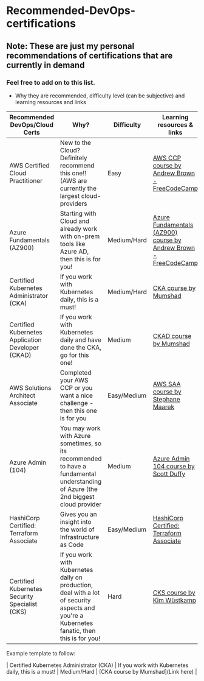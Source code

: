 # Recommended-DevOps-certifications

## Note: These are just my personal recommendations of certifications that are currently in demand

### Feel free to add on to this list. 
- Why they are recommended, difficulty level (can be subjective) and learning resources and links

| Recommended DevOps/Cloud Certs  | Why? | Difficulty | Learning resources & links |
| ------------- | ------------- | ------------- | ------------- |
| AWS Certified Cloud Practitioner | New to the Cloud? Definitely recommend this one!! (AWS are currently the largest cloud-providers | Easy | [AWS CCP course by Andrew Brown - FreeCodeCamp](https://www.youtube.com/watch?v=3hLmDS179YE) |
| Azure Fundamentals (AZ900) | Starting with Cloud and already work with on-prem tools like Azure AD, then this is for you!  | Medium/Hard | [Azure Fundamentals (AZ900) course by Andrew Brown - FreeCodeCamp](https://www.youtube.com/watch?v=NKEFWyqJ5XA) |
| Certified Kubernetes Administrator (CKA) | If you work with Kubernetes daily, this is a must! | Medium/Hard | [CKA course by Mumshad](https://www.udemy.com/course/certified-kubernetes-administrator-with-practice-tests/) |
| Certified Kubernetes Application Developer (CKAD)  | If you work with Kubernetes daily and have done the CKA, go for this one! | Medium | [CKAD course by Mumshad](https://www.udemy.com/course/certified-kubernetes-application-developer/) |
| AWS Solutions Architect Associate  | Completed your AWS CCP or you want a nice challenge - then this one is for you | Easy/Medium | [AWS SAA course by Stephane Maarek](https://www.udemy.com/course/aws-certified-solutions-architect-associate-saa-c02/) |
| Azure Admin (104)  | You may work with Azure sometimes, so its recommended to have a fundamental understanding of Azure (the 2nd biggest cloud provider | Medium | [Azure Admin 104 course by Scott Duffy](https://www.udemy.com/course/70533-azure/) |
| HashiCorp Certified: Terraform Associate  | Gives you an insight into the world of Infrastructure as Code | Easy/Medium | [HashiCorp Certified: Terraform Associate](https://www.udemy.com/course/terraform-beginner-to-advanced/) |
| Certified Kubernetes Security Specialist (CKS) | If you work with Kubernetes daily on production, deal with a lot of security aspects and you're a Kubernetes fanatic, then this is for you! | Hard | [CKS course by Kim Wüstkamp](https://www.udemy.com/course/certified-kubernetes-security-specialist/) |


Example template to follow:

| Certified Kubernetes Administrator (CKA) | If you work with Kubernetes daily, this is a must! | Medium/Hard | [CKA course by Mumshad](Link here) |
